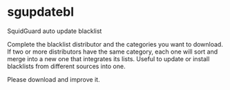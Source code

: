 # sgupdatebl
SquidGuard auto update blacklist

Complete the blacklist distributor and the categories you want to download.
If two or more distributors have the same category, each one will sort and merge into a new one that integrates its lists.
Useful to update or install blacklists from different sources into one.

Please download and improve it.
